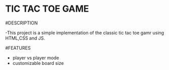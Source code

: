 # TIC TAC TOE GAME

#DESCRIPTION

-This project is a simple implementation of the classic tic tac toe gamr using HTML,CSS and JS.

#FEATURES

- player vs player mode
- customizable board size
